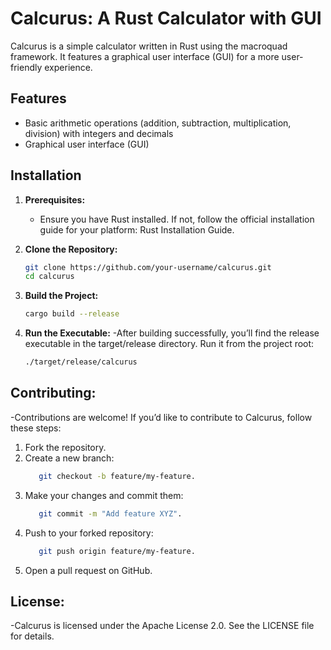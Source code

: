 # Calcurus: A Rust Calculator with GUI

Calcurus is a simple calculator written in Rust using the macroquad framework. It features a graphical user interface (GUI) for a more user-friendly experience.

## Features

- Basic arithmetic operations (addition, subtraction, multiplication, division) with integers and decimals
- Graphical user interface (GUI)

## Installation

1. **Prerequisites:**
   - Ensure you have Rust installed. If not, follow the official installation guide for your platform: Rust Installation Guide.

2. **Clone the Repository:**
   ```bash
   git clone https://github.com/your-username/calcurus.git
   cd calcurus

3. **Build the Project:**
   ```bash
   cargo build --release

4. **Run the Executable:**
   -After building successfully, you’ll find the release executable in the target/release directory. Run it from the project root:
   ```bash
   ./target/release/calcurus

## Contributing:
   -Contributions are welcome! If you’d like to contribute to Calcurus, follow these steps:
   1. Fork the repository.
   2. Create a new branch: 
      ```bash
         git checkout -b feature/my-feature.
   3. Make your changes and commit them: 
      ```bash
         git commit -m "Add feature XYZ".
   4. Push to your forked repository: 
      ```bash
         git push origin feature/my-feature.
   5. Open a pull request on GitHub.

## License:
   -Calcurus is licensed under the Apache License 2.0. See the LICENSE file for details.